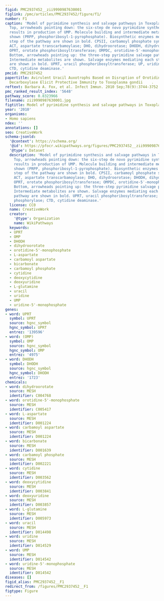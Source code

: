 ```yaml
---
figid: PMC2937452__zii9990987630001
figlink: /pmc/articles/PMC2937452/figure/f1/
number: F1
caption: 'Model of pyrimidine synthesis and salvage pathways in Toxoplasma gondii.
  Top, arrowheads pointing down: the six-step de novo pyrimidine synthesis pathway
  results in production of UMP. Molecule building and intermediate metabolites are
  shown (PRPP, phosphoribosyl-1-pyrophosphate). Biosynthetic enzymes mediating each
  step of the pathway are shown in bold. CPSII, carbamoyl phosphate synthetase II;
  ACT, aspartate transcarbamoylase; DHO, dihydroorotase; DHODH, dihydroorotate dehydrogenase;
  OPRT, orotate phosphoribosyltransferase; OMPDC, orotidine-5′-monophosphate decarboxylase.
  Bottom, arrowheads pointing up: the three-step pyrimidine salvage pathway to UMP.
  Intermediate metabolites are shown. Salvage enzymes mediating each step of the pathway
  are shown in bold. UPRT, uracil phosphoribosyltransferase; UP, uridine phosphorylase;
  CTD, cytidine deaminase.'
pmcid: PMC2937452
papertitle: Avirulent Uracil Auxotrophs Based on Disruption of Orotidine-5′-Monophosphate
  Decarboxylase Elicit Protective Immunity to Toxoplasma gondii    .
reftext: Barbara A. Fox, et al. Infect Immun. 2010 Sep;78(9):3744-3752.
pmc_ranked_result_index: '5648'
pathway_score: 0.8323966
filename: zii9990987630001.jpg
figtitle: Model of pyrimidine synthesis and salvage pathways in Toxoplasma gondii
year: '2010'
organisms:
- Homo sapiens
ndex: ''
annotations: []
seo: CreativeWork
schema-jsonld:
  '@context': https://schema.org/
  '@id': https://pfocr.wikipathways.org/figures/PMC2937452__zii9990987630001.html
  '@type': Dataset
  description: 'Model of pyrimidine synthesis and salvage pathways in Toxoplasma gondii.
    Top, arrowheads pointing down: the six-step de novo pyrimidine synthesis pathway
    results in production of UMP. Molecule building and intermediate metabolites are
    shown (PRPP, phosphoribosyl-1-pyrophosphate). Biosynthetic enzymes mediating each
    step of the pathway are shown in bold. CPSII, carbamoyl phosphate synthetase II;
    ACT, aspartate transcarbamoylase; DHO, dihydroorotase; DHODH, dihydroorotate dehydrogenase;
    OPRT, orotate phosphoribosyltransferase; OMPDC, orotidine-5′-monophosphate decarboxylase.
    Bottom, arrowheads pointing up: the three-step pyrimidine salvage pathway to UMP.
    Intermediate metabolites are shown. Salvage enzymes mediating each step of the
    pathway are shown in bold. UPRT, uracil phosphoribosyltransferase; UP, uridine
    phosphorylase; CTD, cytidine deaminase.'
  license: CC0
  name: CreativeWork
  creator:
    '@type': Organization
    name: WikiPathways
  keywords:
  - UPRT
  - OMP
  - DHODH
  - dihydroorotate
  - orotidine-5'-monophosphate
  - L-aspartate
  - carbamoyl aspartate
  - bicarbonate
  - carbamoyl phosphate
  - cytidine
  - deoxycytidine
  - deoxyuridine
  - L-glutamine
  - uracil
  - uridine
  - UMP
  - uridine-5'-monophosphate
genes:
- word: UPRT
  symbol: UPRT
  source: hgnc_symbol
  hgnc_symbol: UPRT
  entrez: '139596'
- word: (OMP)
  symbol: OMP
  source: hgnc_symbol
  hgnc_symbol: OMP
  entrez: '4975'
- word: DHODH
  symbol: DHODH
  source: hgnc_symbol
  hgnc_symbol: DHODH
  entrez: '1723'
chemicals:
- word: dihydroorotate
  source: MESH
  identifier: C004768
- word: orotidine-5'-monophosphate
  source: MESH
  identifier: C005417
- word: L-aspartate
  source: MESH
  identifier: D001224
- word: carbamoyl aspartate
  source: MESH
  identifier: D001224
- word: bicarbonate
  source: MESH
  identifier: D001639
- word: carbamoyl phosphate
  source: MESH
  identifier: D002221
- word: cytidine
  source: MESH
  identifier: D003562
- word: deoxycytidine
  source: MESH
  identifier: D003841
- word: deoxyuridine
  source: MESH
  identifier: D003857
- word: L-glutamine
  source: MESH
  identifier: D005973
- word: uracil
  source: MESH
  identifier: D014498
- word: uridine
  source: MESH
  identifier: D014529
- word: UMP
  source: MESH
  identifier: D014542
- word: uridine-5'-monophosphate
  source: MESH
  identifier: D014542
diseases: []
figid_alias: PMC2937452__F1
redirect_from: /figures/PMC2937452__F1
figtype: Figure
---
```

